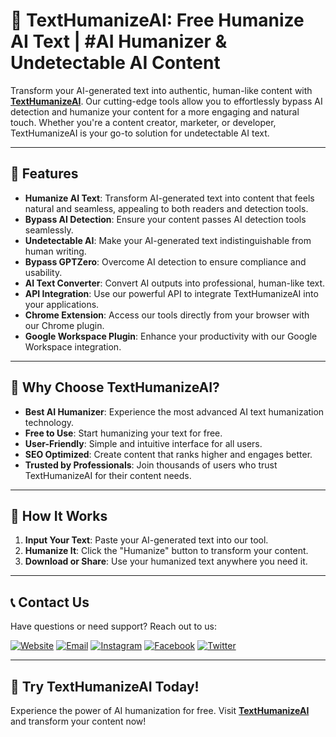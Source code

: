 # 🌟 TextHumanizeAI: Free Humanize AI Text | #AI Humanizer & Undetectable AI Content

Transform your AI-generated text into authentic, human-like content with **[TextHumanizeAI](https://texthumanizeai.com/)**. Our cutting-edge tools allow you to effortlessly bypass AI detection and humanize your content for a more engaging and natural touch. Whether you're a content creator, marketer, or developer, TextHumanizeAI is your go-to solution for undetectable AI text.

---

## 🚀 Features

- **Humanize AI Text**: Transform AI-generated text into content that feels natural and seamless, appealing to both readers and detection tools.
- **Bypass AI Detection**: Ensure your content passes AI detection tools seamlessly.
- **Undetectable AI**: Make your AI-generated text indistinguishable from human writing.
- **Bypass GPTZero**: Overcome AI detection to ensure compliance and usability.
- **AI Text Converter**: Convert AI outputs into professional, human-like text.
- **API Integration**: Use our powerful API to integrate TextHumanizeAI into your applications.
- **Chrome Extension**: Access our tools directly from your browser with our Chrome plugin.
- **Google Workspace Plugin**: Enhance your productivity with our Google Workspace integration.

---

## 🌟 Why Choose TextHumanizeAI?

- **Best AI Humanizer**: Experience the most advanced AI text humanization technology.
- **Free to Use**: Start humanizing your text for free.
- **User-Friendly**: Simple and intuitive interface for all users.
- **SEO Optimized**: Create content that ranks higher and engages better.
- **Trusted by Professionals**: Join thousands of users who trust TextHumanizeAI for their content needs.

---

## 🔧 How It Works

1. **Input Your Text**: Paste your AI-generated text into our tool.
2. **Humanize It**: Click the "Humanize" button to transform your content.
3. **Download or Share**: Use your humanized text anywhere you need it.

---


## 📞 Contact Us

Have questions or need support? Reach out to us:

[![Website](https://img.shields.io/badge/Website-TextHumanizeAI-blue)](https://texthumanizeai.com/)
[![Email](https://img.shields.io/badge/Email-support%40texthumanizeai.com-orange)](mailto:support@texthumanizeai.com)
[![Instagram](https://img.shields.io/badge/Instagram-@TextHumanizeAI-pink)](https://www.instagram.com/texthumanizeAI/)
[![Facebook](https://img.shields.io/badge/Facebook-TextHumanizeAI-blue)](https://www.facebook.com/texthumanizeai/)
[![Twitter](https://img.shields.io/badge/Twitter-@TextHumanizeAI-lightblue)](https://twitter.com/TextHumanizeAI)

---

## 🌟 Try TextHumanizeAI Today!

Experience the power of AI humanization for free. Visit **[TextHumanizeAI](https://texthumanizeai.com/)** and transform your content now!

